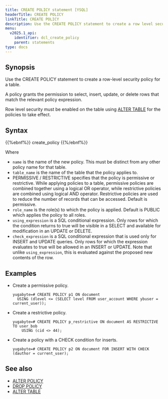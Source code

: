 ```yaml
---
title: CREATE POLICY statement [YSQL]
headerTitle: CREATE POLICY
linkTitle: CREATE POLICY
description: Use the CREATE POLICY statement to create a row level security policy for a table to select, insert, update, or delete rows that match the relevant policy expression.
menu:
  v2025.1_api:
    identifier: dcl_create_policy
    parent: statements
type: docs
---
```


## Synopsis

Use the CREATE POLICY statement to create a row-level security policy for a table.

A policy grants the permission to select, insert, update, or delete rows that match the relevant policy expression.

Row level security must be enabled on the table using [ALTER TABLE](../ddl_alter_table) for the policies to take effect.

## Syntax

{{%ebnf%}}
  create_policy
{{%/ebnf%}}

Where

- `name` is the name of the new policy. This must be distinct from any other policy name for that
  table.
- `table_name` is the name of the table that the policy applies to.
- PERMISSIVE / RESTRICTIVE specifies that the policy is permissive or restrictive.
While applying policies to a table, permissive policies are combined together using a logical OR operator,
while restrictive policies are combined using logical AND operator. Restrictive policies are used to
reduce the number of records that can be accessed. Default is permissive.
- `role_name` is the role(s) to which the policy is applied. Default is PUBLIC which applies the
  policy to all roles.
- `using_expression` is a SQL conditional expression. Only rows for which the condition returns to
  true will be visible in a SELECT and available for modification in an UPDATE or DELETE.
- `check_expression` is a SQL conditional expression that is used only for INSERT and UPDATE
  queries. Only rows for which the expression evaluates to true will be allowed in an INSERT or
  UPDATE. Note that unlike `using_expression`, this is evaluated against the proposed new contents
  of the row.

## Examples

- Create a permissive policy.

  ```plpgsql
  yugabyte=# CREATE POLICY p1 ON document
    USING (dlevel <= (SELECT level FROM user_account WHERE ybuser = current_user));
  ```

- Create a restrictive policy.

  ```plpgsql
  yugabyte=# CREATE POLICY p_restrictive ON document AS RESTRICTIVE TO user_bob
      USING (cid <> 44);
  ```

- Create a policy with a CHECK condition for inserts.

  ```plpgsql
  yugabyte=# CREATE POLICY p2 ON document FOR INSERT WITH CHECK (dauthor = current_user);
  ```

## See also

- [ALTER POLICY](../dcl_alter_policy)
- [DROP POLICY](../dcl_drop_policy)
- [ALTER TABLE](../ddl_alter_table)
